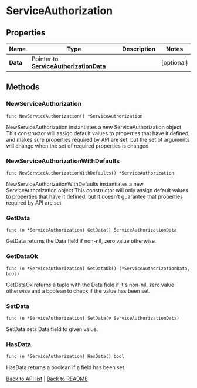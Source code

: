 # ServiceAuthorization

## Properties

Name | Type | Description | Notes
------------ | ------------- | ------------- | -------------
**Data** | Pointer to [**ServiceAuthorizationData**](ServiceAuthorizationData.md) |  | [optional] 

## Methods

### NewServiceAuthorization

`func NewServiceAuthorization() *ServiceAuthorization`

NewServiceAuthorization instantiates a new ServiceAuthorization object
This constructor will assign default values to properties that have it defined,
and makes sure properties required by API are set, but the set of arguments
will change when the set of required properties is changed

### NewServiceAuthorizationWithDefaults

`func NewServiceAuthorizationWithDefaults() *ServiceAuthorization`

NewServiceAuthorizationWithDefaults instantiates a new ServiceAuthorization object
This constructor will only assign default values to properties that have it defined,
but it doesn't guarantee that properties required by API are set

### GetData

`func (o *ServiceAuthorization) GetData() ServiceAuthorizationData`

GetData returns the Data field if non-nil, zero value otherwise.

### GetDataOk

`func (o *ServiceAuthorization) GetDataOk() (*ServiceAuthorizationData, bool)`

GetDataOk returns a tuple with the Data field if it's non-nil, zero value otherwise
and a boolean to check if the value has been set.

### SetData

`func (o *ServiceAuthorization) SetData(v ServiceAuthorizationData)`

SetData sets Data field to given value.

### HasData

`func (o *ServiceAuthorization) HasData() bool`

HasData returns a boolean if a field has been set.


[Back to API list](../README.md#documentation-for-api-endpoints) | [Back to README](../README.md)



